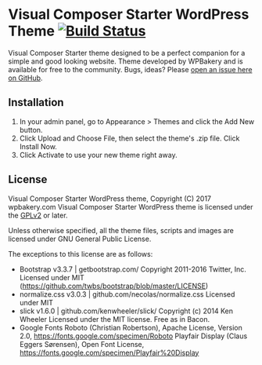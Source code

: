 
Visual Composer Starter WordPress Theme [![Build Status](https://api.travis-ci.org/wpbakery/visual-composer-theme.svg?branch=master)](https://travis-ci.org/wpbakery/visual-composer-theme)
===
Visual Composer Starter theme designed to be a perfect companion for a simple and good looking website. Theme developed by WPBakery and is available for free to the community. Bugs, ideas? Please [open an issue here on GitHub](https://github.com/wpbakery/visual-composer-theme/issues/new).

Installation
------------    

1. In your admin panel, go to Appearance > Themes and click the Add New button.
2. Click Upload and Choose File, then select the theme's .zip file. Click Install Now.
3. Click Activate to use your new theme right away.

License
-------
Visual Composer Starter WordPress theme, Copyright (C) 2017 wpbakery.com
Visual Composer Starter WordPress theme is licensed under the [GPLv2](http://www.gnu.org/licenses/gpl-2.0.html) or later.

Unless otherwise specified, all the theme files, scripts and images are licensed under GNU General Public License.

The exceptions to this license are as follows:
* Bootstrap v3.3.7 | getbootstrap.com/
    Copyright 2011-2016 Twitter, Inc.
    Licensed under MIT (https://github.com/twbs/bootstrap/blob/master/LICENSE)
* normalize.css v3.0.3 | github.com/necolas/normalize.css
    Licensed under MIT
* slick v1.6.0 | github.com/kenwheeler/slick/
    Copyright (c) 2014 Ken Wheeler
    Licensed under the MIT license.
    Free as in Bacon.
* Google Fonts
    Roboto (Christian Robertson), Apache License, Version 2.0, https://fonts.google.com/specimen/Roboto
    Playfair Display (Claus Eggers Sørensen), Open Font License, https://fonts.google.com/specimen/Playfair%20Display
